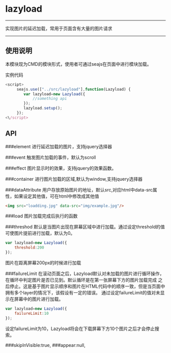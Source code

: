 # lazyload

---

实现图片的延迟加载，常用于页面含有大量的图片请求

---

## 使用说明
本模块现为CMD的模块形式，使用者可通过seajs在页面中进行模块加载。

实例代码
```js
<script>
     seajs.use(["../src/lazyload"],function(Lazyload) {
        var lazyload=new Lazyload({
            //something api
        });
        lazyload.setup();
     });
<\/script>
```
## API
###element
进行延迟加载的图片，支持jquery选择器

###event
触发图片加载的事件，默认为scroll

###effect
图片显示时的效果，支持jquery的效果函数。

###container
进行图片加载的区域,默认为window,支持jquery选择器

###dataAttribute
用户存放原始图片的地址，默认src,对应html中data-src属性，如果设定其他值，可在html中修改成其他值
```html
<img src="loadding.jpg" data-src="img/example.jpg"/>
```
###load
图片加载完成后执行的函数

###threshod
默认是当图片出现在屏幕区域中进行加载。通过设定threshold的值可使图片提前进行加载，默认为0。
```js
var lazyload=new Lazyload({
    threshold:200
});
```
图片在距离屏幕200px的时候进行加载

###failureLimit
在滚动页面之后，Lazyload默认对未加载的图片进行循环操作，在循环中判定图片是否已见到。默认循环是在第一张屏幕下方的图片加载完成
之后停止。这是基于图片显示顺序和图片在HTML代码中的顺序一致，但是当页面中拥有多个layer的情况下，该假设有一定的错误。
通过设定failureLimit的值对未显示在屏幕中的图片进行加载。
```js
var lazyload=new Lazyload({
    failureLimit:10
});
```
设定failureLimit为10，Lazyload将会在下载屏幕下方10个图片之后才会停止搜索。

###skipInVisible:true,
###appear:null,

